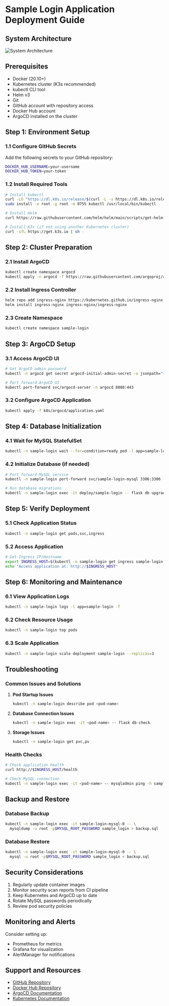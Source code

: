 # Sample Login Application Deployment Guide

## System Architecture
![System Architecture](architecture/sample_login_application_architecture.png)

## Prerequisites

- Docker (20.10+)
- Kubernetes cluster (K3s recommended)
- kubectl CLI tool
- Helm v3
- Git
- GitHub account with repository access
- Docker Hub account
- ArgoCD installed on the cluster

## Step 1: Environment Setup

### 1.1 Configure GitHub Secrets
Add the following secrets to your GitHub repository:
```bash
DOCKER_HUB_USERNAME=your-username
DOCKER_HUB_TOKEN=your-token
```

### 1.2 Install Required Tools
```bash
# Install kubectl
curl -LO "https://dl.k8s.io/release/$(curl -L -s https://dl.k8s.io/release/stable.txt)/bin/linux/amd64/kubectl"
sudo install -o root -g root -m 0755 kubectl /usr/local/bin/kubectl

# Install Helm
curl https://raw.githubusercontent.com/helm/helm/main/scripts/get-helm-3 | bash

# Install K3s (if not using another Kubernetes cluster)
curl -sfL https://get.k3s.io | sh -
```

## Step 2: Cluster Preparation

### 2.1 Install ArgoCD
```bash
kubectl create namespace argocd
kubectl apply -n argocd -f https://raw.githubusercontent.com/argoproj/argo-cd/stable/manifests/install.yaml
```

### 2.2 Install Ingress Controller
```bash
helm repo add ingress-nginx https://kubernetes.github.io/ingress-nginx
helm install ingress-nginx ingress-nginx/ingress-nginx
```

### 2.3 Create Namespace
```bash
kubectl create namespace sample-login
```

## Step 3: ArgoCD Setup

### 3.1 Access ArgoCD UI
```bash
# Get ArgoCD admin password
kubectl -n argocd get secret argocd-initial-admin-secret -o jsonpath="{.data.password}" | base64 -d

# Port forward ArgoCD UI
kubectl port-forward svc/argocd-server -n argocd 8080:443
```

### 3.2 Configure ArgoCD Application
```bash
kubectl apply -f k8s/argocd/application.yaml
```

## Step 4: Database Initialization

### 4.1 Wait for MySQL StatefulSet
```bash
kubectl -n sample-login wait --for=condition=ready pod -l app=sample-login-mysql
```

### 4.2 Initialize Database (if needed)
```bash
# Port forward MySQL service
kubectl -n sample-login port-forward svc/sample-login-mysql 3306:3306

# Run database migrations
kubectl -n sample-login exec -it deploy/sample-login -- flask db upgrade
```

## Step 5: Verify Deployment

### 5.1 Check Application Status
```bash
kubectl -n sample-login get pods,svc,ingress
```

### 5.2 Access Application
```bash
# Get Ingress IP/Hostname
export INGRESS_HOST=$(kubectl -n sample-login get ingress sample-login -o jsonpath='{.status.loadBalancer.ingress[0].ip}')
echo "Access application at: http://$INGRESS_HOST"
```

## Step 6: Monitoring and Maintenance

### 6.1 View Application Logs
```bash
kubectl -n sample-login logs -l app=sample-login -f
```

### 6.2 Check Resource Usage
```bash
kubectl -n sample-login top pods
```

### 6.3 Scale Application
```bash
kubectl -n sample-login scale deployment sample-login --replicas=3
```

## Troubleshooting

### Common Issues and Solutions

1. **Pod Startup Issues**
   ```bash
   kubectl -n sample-login describe pod <pod-name>
   ```

2. **Database Connection Issues**
   ```bash
   kubectl -n sample-login exec -it <pod-name> -- flask db-check
   ```

3. **Storage Issues**
   ```bash
   kubectl -n sample-login get pvc,pv
   ```

### Health Checks
```bash
# Check application health
curl http://$INGRESS_HOST/health

# Check MySQL connection
kubectl -n sample-login exec -it <pod-name> -- mysqladmin ping -h sample-login-mysql
```

## Backup and Restore

### Database Backup
```bash
kubectl -n sample-login exec -it sample-login-mysql-0 -- \
  mysqldump -u root -p$MYSQL_ROOT_PASSWORD sample_login > backup.sql
```

### Database Restore
```bash
kubectl -n sample-login exec -it sample-login-mysql-0 -- \
  mysql -u root -p$MYSQL_ROOT_PASSWORD sample_login < backup.sql
```

## Security Considerations

1. Regularly update container images
2. Monitor security scan reports from CI pipeline
3. Keep Kubernetes and ArgoCD up to date
4. Rotate MySQL passwords periodically
5. Review pod security policies

## Monitoring and Alerts

Consider setting up:
- Prometheus for metrics
- Grafana for visualization
- AlertManager for notifications

## Support and Resources

- [GitHub Repository](https://github.com/0xsaju/sample-login)
- [Docker Hub Repository](https://hub.docker.com/r/0xsaju/sample-login-app)
- [ArgoCD Documentation](https://argo-cd.readthedocs.io/)
- [Kubernetes Documentation](https://kubernetes.io/docs/)
